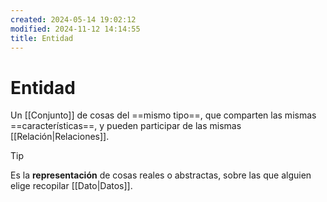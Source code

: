 ```yaml
---
created: 2024-05-14 19:02:12
modified: 2024-11-12 14:14:55
title: Entidad
---
```


# Entidad

Un [[Conjunto]] de cosas del ==mismo tipo==, que comparten las mismas ==características==, y pueden participar de las mismas [[Relación|Relaciones]].

> [!tip]
> Es la **representación** de cosas reales o abstractas, sobre las que alguien elige recopilar [[Dato|Datos]].
